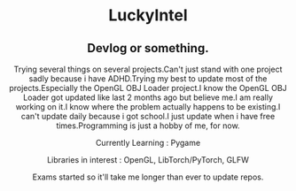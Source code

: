 <div align="center">
  <h1>LuckyIntel</h1>
  <h2>Devlog or something.</h2>
  <p>Trying several things on several projects.Can't just stand with one project sadly because i have ADHD.Trying my best to update
  most of the projects.Especially the OpenGL OBJ Loader project.I know the OpenGL OBJ Loader got updated like last 2 months ago but
  believe me.I am really working on it.I know where the problem actually happens to be existing.I can't update daily because i got
  school.I just update when i have free times.Programming is just a hobby of me, for now.
  
  Currently Learning : Pygame
  
  Libraries in interest : OpenGL, LibTorch/PyTorch, GLFW

  Exams started so it'll take me longer than ever to update repos.
  </p>
</div>

